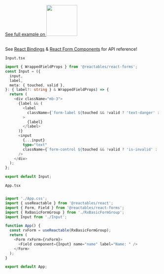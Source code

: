 <a href="https://stackblitz.com/edit/vitejs-vite-enriqs?file=src%2FApp.tsx" target="_blank" rel="noreferrer">
 See full example on <img src="/stackblitz.png" width="100" />
<a>

<br>
<br>

See <a href="/react/react-bindings">React Bindings</a> & <a href="react/react-form-components">React Form Components</a> for API reference!

`Input.tsx`

```typescript
import { WrappedFieldProps } from '@reactables/react-forms';
const Input = ({
  input,
  label,
  meta: { touched, valid },
}: { label?: string } & WrappedFieldProps) => {
  return (
    <div className="mb-3">
      {label && (
        <label
          className={`form-label ${touched && !valid ? 'text-danger' : ''}`}
        >
          {label}
        </label>
      )}
      <input
        {...input}
        type="text"
        className={`form-control ${touched && !valid ? 'is-invalid' : ''}`}
      />
    </div>
  );
};

export default Input;


```

`App.tsx`

```typescript

import './App.css';
import { useReactable } from '@reactables/react';
import { Form, Field } from '@reactables/react-forms';
import { RxBasicFormGroup } from './RxBasicFormGroup';
import Input from './Input';

function App() {
  const rxForm = useReactable(RxBasicFormGroup);
  return (
    <Form rxForm={rxForm}>
      <Field component={Input} name="name" label="Name: " />
    </Form>
  );
}

export default App;

```
